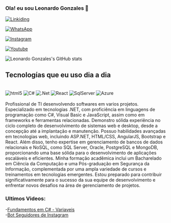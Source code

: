 ### Ola! eu sou Leonardo Gonzales 🤙
[![Linkiding](https://img.shields.io/badge/LinkedIn-0077B5?style=for-the-badge&logo=linkedin&logoColor=white)](https://www.linkedin.com/in/leonardogonzalesmendoza/)

[![WhatsApp](https://img.shields.io/badge/WhatsApp-25D366?style=for-the-badge&logo=whatsapp&logoColor=white)](https://wa.link/p8k0ks)

[![Instagram](https://img.shields.io/badge/Instagram-E4405F?style=for-the-badge&logo=instagram&logoColor=white)](https://www.instagram.com/leonardo_analista_sistemas/?hl=es)

[![Youtube](https://img.shields.io/badge/YouTube-FF0000?style=for-the-badge&logo=youtube&logoColor=white)](https://www.youtube.com/channel/UCXk-NiNvdaGvxnBEvasvslQ)

![Leonardo Gonzales's GitHub stats](https://github-readme-stats.vercel.app/api?username=LeonardoGMendoza&show_icons=true&theme=dracula)

## Tecnologías que eu uso dia a dia

<div style="display: inline_block"><br>
    <img align="center" alt="html5" src="https://img.shields.io/badge/HTML-239120?style=for-the-badge&logo=html5&logoColor=white"/>
    <img align="center" alt="C#" src="https://img.shields.io/badge/C%23-239120?style=for-the-badge&logo=c-sharp&logoColor=white"/>
    <img align="center" alt=".Net" src="https://img.shields.io/badge/.NET-5C2D91?style=for-the-badge&logo=.net&logoColor=white"/>
    <img align="center" alt="React" src="https://img.shields.io/badge/React-20232A?style=for-the-badge&logo=react&logoColor=61DAFB"/>
    <img align="center" alt="SqlServer" src="https://img.shields.io/badge/SQLite-07405E?style=for-the-badge&logo=sqlite&logoColor=white"/>
    <img align="center" alt="Azure" src="https://img.shields.io/badge/Microsoft_Azure-0089D6?style=for-the-badge&logo=microsoft-azure&logoColor=white"/>
</div></br>
Profissional de TI desenvolvendo softwares em varios projetos. Especializado em tecnologias .NET, com proficiência em linguagens de programação como C#, Visual Basic e JavaScript, assim como em frameworks e ferramentas relacionadas. Demonstro sólida experiência no ciclo completo de desenvolvimento de sistemas web e desktop, desde a concepção até a implantação e manutenção. Possuo habilidades avançadas em tecnologias web, incluindo ASP.NET, HTML/CSS, AngularJS, Bootstrap e React. Além disso, tenho expertise em gerenciamento de bancos de dados relacionais e NoSQL, como SQL Server, Oracle, PostgreSQL e MongoDB, proporcionando uma base sólida para o desenvolvimento de aplicações escaláveis e eficientes. Minha formação acadêmica inclui um Bacharelado em Ciência da Computação e uma Pós-graduação em Segurança da Informação, complementada por uma ampla variedade de cursos e treinamentos em tecnologias emergentes. Estou preparado para contribuir significativamente para o sucesso da sua equipe de desenvolvimento e enfrentar novos desafios na área de gerenciamento de projetos.

### Ultimos Videos:
-[Fundamentos em C# - Variaveis](https://www.youtube.com/watch?v=ge7VXC-XfZg)</br>
-[Bot Seguidores de Instagram](https://www.youtube.com/watch?v=Cs4Q66ybWRI&t=127s)</br>
